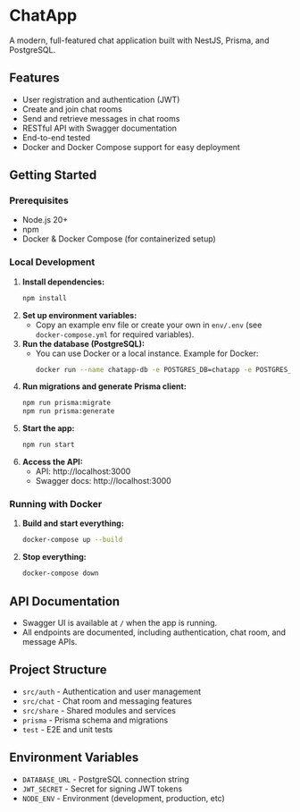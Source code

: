 # ChatApp

A modern, full-featured chat application built with NestJS, Prisma, and PostgreSQL.

## Features

- User registration and authentication (JWT)
- Create and join chat rooms
- Send and retrieve messages in chat rooms
- RESTful API with Swagger documentation
- End-to-end tested
- Docker and Docker Compose support for easy deployment

## Getting Started

### Prerequisites

- Node.js 20+
- npm
- Docker & Docker Compose (for containerized setup)

### Local Development

1. **Install dependencies:**
   ```bash
   npm install
   ```
2. **Set up environment variables:**
   - Copy an example env file or create your own in `env/.env` (see `docker-compose.yml` for required variables).
3. **Run the database (PostgreSQL):**
   - You can use Docker or a local instance. Example for Docker:
     ```bash
     docker run --name chatapp-db -e POSTGRES_DB=chatapp -e POSTGRES_USER=chatuser -e POSTGRES_PASSWORD=chatpass -p 5432:5432 -d postgres:15-alpine
     ```
4. **Run migrations and generate Prisma client:**
   ```bash
   npm run prisma:migrate
   npm run prisma:generate
   ```
5. **Start the app:**
   ```bash
   npm run start
   ```
6. **Access the API:**
   - API: http://localhost:3000
   - Swagger docs: http://localhost:3000

### Running with Docker

1. **Build and start everything:**
   ```bash
   docker-compose up --build
   ```
2. **Stop everything:**
   ```bash
   docker-compose down
   ```

## API Documentation

- Swagger UI is available at `/` when the app is running.
- All endpoints are documented, including authentication, chat room, and message APIs.

## Project Structure

- `src/auth` - Authentication and user management
- `src/chat` - Chat room and messaging features
- `src/share` - Shared modules and services
- `prisma` - Prisma schema and migrations
- `test` - E2E and unit tests

## Environment Variables

- `DATABASE_URL` - PostgreSQL connection string
- `JWT_SECRET` - Secret for signing JWT tokens
- `NODE_ENV` - Environment (development, production, etc)
